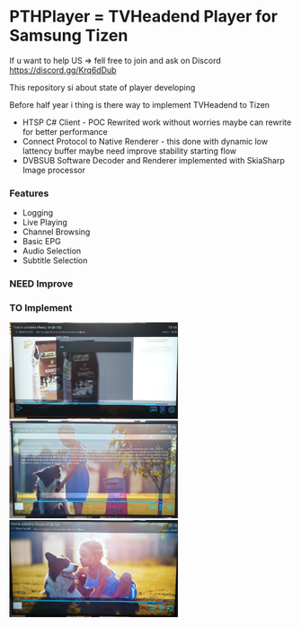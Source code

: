 # PTHPlayer = TVHeadend Player for Samsung Tizen

If u want to help US => fell free to join and ask on Discord https://discord.gg/Krq6dDub

This repository si about state of player developing

Before half year i thing is there way to implement TVHeadend to Tizen

- HTSP C# Client - POC Rewrited work without worries maybe can rewrite for better performance
- Connect Protocol to Native Renderer - this done with dynamic low lattency buffer maybe need improve stability starting flow
- DVBSUB Software Decoder and Renderer implemented with SkiaSharp Image processor

### Features

- Logging
- Live Playing
- Channel Browsing
- Basic EPG
- Audio Selection
- Subtitle Selection

### NEED Improve

### TO Implement

<img src="https://github.com/Preclikos/PTHPLayerPublic/raw/main/photo_2021-10-12_15-17-56%20(2).jpg" width=300 />

<img src="https://github.com/Preclikos/PTHPLayerPublic/raw/main/photo_2021-10-12_15-17-56.jpg" width=300 />

<img src="https://github.com/Preclikos/PTHPLayerPublic/raw/main/photo_2021-10-12_15-19-25.jpg" width=300 />
